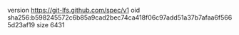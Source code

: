 version https://git-lfs.github.com/spec/v1
oid sha256:b598245572c6b85a9cad2bec74ca418f06c97add51a37b7afaa6f5665d23af19
size 6431
